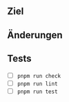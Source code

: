 ## Ziel
<!-- Kurzbeschreibung des Tasks -->

## Änderungen
<!-- Technische Zusammenfassung -->

## Tests

- [ ] `pnpm run check`
- [ ] `pnpm run lint`
- [ ] `pnpm run test`
